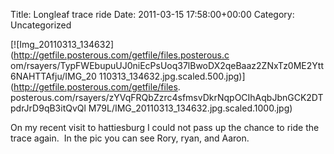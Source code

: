 Title: Longleaf trace ride
Date: 2011-03-15 17:58:00+00:00
Category: Uncategorized

  
[![Img_20110313_134632](http://getfile.posterous.com/getfile/files.posterous.c
om/rsayers/TypFWEbupuUJ0niEcPsUoq37lBwoDX2qeBaaz2ZNxTz0ME2Ytt6NAHTTAfju/IMG_20
110313_134632.jpg.scaled.500.jpg)](http://getfile.posterous.com/getfile/files.
posterous.com/rsayers/zYVqFRQbZzrc4sfmsvDkrNqpOCIhAqbJbnGCK2DTpdrJrD9qB3itQvQl
M79L/IMG_20110313_134632.jpg.scaled.1000.jpg)

  

On my recent visit to hattiesburg I could not pass up the chance to ride the
trace again.  In the pic you can see Rory, ryan, and Aaron.

